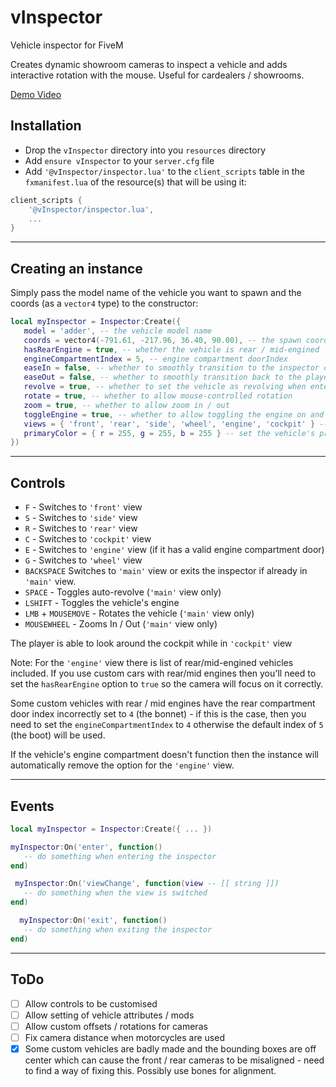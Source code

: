 # vInspector
 Vehicle inspector for FiveM

 Creates dynamic showroom cameras to inspect a vehicle and adds interactive rotation with the mouse. Useful for cardealers / showrooms.

 [Demo Video](https://streamable.com/etw0i2)
 
 ## Installation
* Drop the `vInspector` directory into you `resources` directory
* Add `ensure vInspector` to your `server.cfg` file
* Add `'@vInspector/inspector.lua'` to the `client_scripts` table in the `fxmanifest.lua` of the resource(s) that will be using it:

```lua
client_scripts {
    '@vInspector/inspector.lua',
    ...
}
```

---

 ## Creating an instance
 Simply pass the model name of the vehicle you want to spawn and the coords (as a `vector4` type) to the constructor:
 ```lua
 local myInspector = Inspector:Create({
    model = 'adder', -- the vehicle model name
    coords = vector4(-791.61, -217.96, 36.40, 90.00), -- the spawn coords
    hasRearEngine = true, -- whether the vehicle is rear / mid-engined
    engineCompartmentIndex = 5, -- engine compartment doorIndex
    easeIn = false, -- whether to smoothly transition to the inspector camera
    easeOut = false, -- whether to smoothly transition back to the player camera
    revolve = true, -- whether to set the vehicle as revolving when entering inspector
    rotate = true, -- whether to allow mouse-controlled rotation
    zoom = true, -- whether to allow zoom in / out
    toggleEngine = true, -- whether to allow toggling the engine on and off
    views = { 'front', 'rear', 'side', 'wheel', 'engine', 'cockpit' } -- available views
    primaryColor = { r = 255, g = 255, b = 255 } -- set the vehicle's primary colour
 })
 ```
 
 ---

 
## Controls
 * `F` - Switches to `'front'` view
 * `S` - Switches to `'side'` view
 * `R` - Switches to `'rear'` view
 * `C` - Switches to `'cockpit'` view
 * `E` - Switches to `'engine'` view (if it has a valid engine compartment door)
 * `G` - Switches to `'wheel'` view
 * `BACKSPACE` Switches to `'main'` view or exits the inspector if already in `'main'` view.
 * `SPACE` - Toggles auto-revolve (`'main'` view only)
 * `LSHIFT` - Toggles the vehicle's engine
 * `LMB` + `MOUSEMOVE` - Rotates the vehicle (`'main'` view only)
 * `MOUSEWHEEL` - Zooms In / Out (`'main'` view only)
 
The player is able to look around the cockpit while in `'cockpit'` view

Note: For the `'engine'` view there is list of rear/mid-engined vehicles included. If you use custom cars with rear/mid engines then you'll need to set the `hasRearEngine` option to `true` so the camera will focus on it correctly.

Some custom vehicles with rear / mid engines have the rear compartment door index incorrectly set to `4` (the bonnet) - if this is the case, then you need to set the `engineCompartmentIndex` to `4` otherwise the default index of `5` (the boot) will be used.

If the vehicle's engine compartment doesn't function then the instance will automatically remove the option for the `'engine'` view.

 ---
 
 ## Events

 ```lua
 local myInspector = Inspector:Create({ ... })
 
 myInspector:On('enter', function()
    -- do something when entering the inspector
 end)
 
  myInspector:On('viewChange', function(view -- [[ string ]])
    -- do something when the view is switched
 end)
 
   myInspector:On('exit', function()
    -- do something when exiting the inspector
 end)
 ```
 
 ---

 ## ToDo
- [ ] Allow controls to be customised
- [ ] Allow setting of vehicle attributes / mods
- [ ] Allow custom offsets / rotations for cameras
- [ ] Fix camera distance when motorcycles are used
- [x] Some custom vehicles are badly made and the bounding boxes are off center which can cause the front / rear cameras to be misaligned - need to find a way of fixing this. Possibly use bones for alignment.
